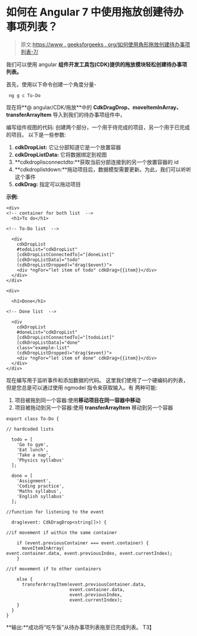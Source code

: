 # 如何在 Angular 7 中使用拖放创建待办事项列表？

> 原文:[https://www . geeksforgeeks . org/如何使用角形拖放创建待办事项列表-7/](https://www.geeksforgeeks.org/how-to-create-a-to-do-list-using-drag-and-drop-in-angular-7/)

我们可以使用 angular **组件开发工具包(CDK)提供的拖放模块轻松创建待办事项列表。**

首先，使用以下命令创建一个角度分量-

```
 ng g c To-Do 
```

现在将**@ angular/CDK/拖放**中的 **CdkDragDrop、moveItemInArray、transferArrayItem** 导入到我们的待办事项组件中，

编写组件视图的代码:
创建两个部分，一个用于待完成的项目，另一个用于已完成的项目。
以下是一些参数:

1.  **cdkDropList:** 它让分部知道它是一个放置容器
2.  **cdkDropListData:** 它将数据绑定到视图
3.  **cdkdroplisconnectdto:**获取当前分部连接到的另一个放置容器的 id
4.  **cdkdroplistdown:**拖动项目后，数据模型需要更新。为此，我们可以听听这个事件
5.  **cdkDrag:** 指定可以拖动项目

**示例:**

```
<div>
<!-- container for both list  -->
  <h1>To do</h1>

<!-- To-Do list  -->

  <div
    cdkDropList
    #todoList="cdkDropList"
    [cdkDropListConnectedTo]="[doneList]"
    [cdkDropListData]="todo"
    (cdkDropListDropped)="drag($event)">
    <div *ngFor="let item of todo" cdkDrag>{{item}}</div>
  </div>
</div>

<div>

  <h1>Done</h1>

<!-- Done list  -->

  <div
    cdkDropList
    #doneList="cdkDropList"
    [cdkDropListConnectedTo]="[todoList]"
    [cdkDropListData]="done"
    class="example-list"
    (cdkDropListDropped)="drag($event)">
    <div *ngFor="let item of done" cdkDrag>{{item}}</div>
  </div>
</div>
```

现在编写用于监听事件和添加数据的代码。
这里我们使用了一个硬编码的列表，但是您总是可以通过使用 ngmodel 指令来获取输入。有
两种可能:

1.  项目被拖到同一个容器:使用**移动项目在同一容器中移动**
2.  项目被拖动到另一个容器:使用 **transferArrayItem** 移动到另一个容器

```
export class To-Do {

// hardcoded lists

  todo = [
    'Go to gym',
    'Eat lunch',
    'Take a nap',
    'Physics syllabus'
  ];

  done = [
    'Assignment',
    'Coding practice',
    'Maths syllabus',
    'English syllabus'
  ];

//function for listening to the event

  drag(event: CdkDragDrop<string[]>) {

//if movement if within the same container

    if (event.previousContainer === event.container) {
      moveItemInArray(
event.container.data, event.previousIndex, event.currentIndex);
    } 

//if movement if to other containers

    else {
      transferArrayItem(event.previousContainer.data,
                        event.container.data,
                        event.previousIndex,
                        event.currentIndex);
    }
  }
}
```

**输出:**成功将“吃午饭”从待办事项列表拖至已完成列表。
T3】